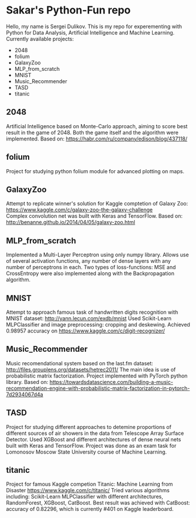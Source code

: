 # Sakar's Python-Fun repo
Hello, my name is Sergei Dulikov.
This is my repo for experementing with Python for Data Analysis, Artificial Intelligence and Machine Learning.  
Currently available projects:
- 2048
- folium
- GalaxyZoo
- MLP_from_scratch
- MNIST
- Music_Recommender
- TASD
- titanic

## 2048
Artificial Intelligence based on Monte-Carlo approach, aiming to score best result in the game of 2048. Both the game itself and the algorithm were implemented.
Based on: https://habr.com/ru/company/edison/blog/437118/

## folium
Project for studying python folium module for advanced plotting on maps.

## GalaxyZoo
Attempt to replicate winner's solution for Kaggle comptetion of Galaxy Zoo: https://www.kaggle.com/c/galaxy-zoo-the-galaxy-challenge  
Complex convolution net was built with Keras and TensorFlow.
Based on: http://benanne.github.io/2014/04/05/galaxy-zoo.html  

## MLP_from_scratch
Implemented a Multi-Layer Perceptron using only numpy library. Allows use of several activation functions, any number of dense layers with any number of perceptrons in each. Two types of loss-functions: MSE and CrossEntropy were also implemented along with the Backpropagation algorithm.

## MNIST
Attempt to approach famous task of handwritten digits recognition with MNIST dataset: http://yann.lecun.com/exdb/mnist
Used Scikit-Learn MLPClassifier and image preprocessing: cropping and deskewing.
Achieved 0.98957 accuracy on https://www.kaggle.com/c/digit-recognizer/

## Music_Recommender
Music recomendational system based on the last.fm dataset: http://files.grouplens.org/datasets/hetrec2011/ 
The main idea is use of probabilistic matrix factorization. Project implemented with PyTorch python library.
Based on: https://towardsdatascience.com/building-a-music-recommendation-engine-with-probabilistic-matrix-factorization-in-pytorch-7d2934067d4a

## TASD
Project for studying different approaches to detemine proportions of different sources of air showers in the data from Telescope Array Surface Detector.
Used XGBoost and different architectures of dense neural nets built with Keras and TensorFlow.
Project was done as an exam task for Lomonosov Moscow State University course of Machine Learning.

## titanic
Project for famous Kaggle competion Titanic: Machine Learning from Disaster https://www.kaggle.com/c/titanic/
Tried various algorithms including: Scikit-Learn MLPClassifier with different architectures, RandomForest, XGBoost, CatBoost. Best result was achieved with CatBoost:
accuracy of 0.82296, which is currently #401 on Kaggle leaderboard.
  
